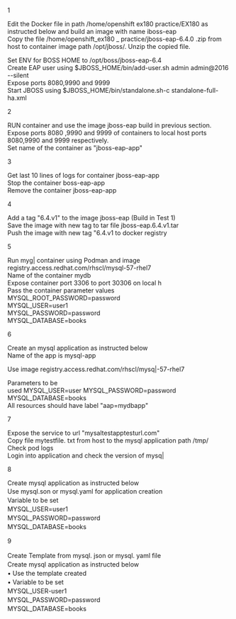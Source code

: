 1

Edit the Docker file in path /home/openshift ex180 practice/EX180 as instructed below and build an image with name iboss-eap  
Copy the file /home/openshift_ex180 _ practice/jboss-eap-6.4.0 .zip from host to container image path /opt/jboss/. Unzip the copied file.  

﻿﻿Set ENV for BOSS HOME to /opt/boss/jboss-eap-6.4  
﻿﻿Create EAP user using $JBOSS_HOME/bin/add-user.sh admin admin@2016 --silent  
﻿﻿Expose ports 8080,9990 and 9999  
﻿﻿Start JBOSS using $JBOSS_HOME/bin/standalone.sh-c standalone-full-ha.xml  



2

RUN container and use the image jboss-eap build in previous section.  
Expose ports 8080 ,9990 and 9999 of containers to local host ports 8080,9990 and 9999 respectively.  
Set name of the container as "jboss-eap-app"  
  


3

Get last 10 lines of logs for container jboss-eap-app  
Stop the container boss-eap-app  
Remove the container jboss-eap-app  



4

Add a tag "6.4.v1" to the image jboss-eap (Build in Test 1)  
Save the image with new tag to tar file jboss-eap.6.4.v1.tar  
Push the image with new tag "6.4.v1 to docker registry  


5


Run myg| container using Podman and image registry.access.redhat.com/rhscl/mysql-57-rhel7  
Name of the container mydb  
Expose container port 3306 to port 30306 on local h  
Pass the container parameter values  
MYSQL_ROOT_PASSWORD=password  
MYSQL_USER=user1  
MYSQL_PASSWORD=password  
MYSQL_DATABASE=books  

6

Create an mysql application as instructed below  
Name of the app is mysql-app  

Use image registry.access.redhat.com/rhscl/mysq|-57-rhel7  

Parameters to be  
used MYSQL_USER=user MYSQL_PASSWORD=password MYSQL_DATABASE=books  
All resources should have label "aap=mydbapp"  

7

Expose the service to url "mysaltestapptesturl.com"  
Copy file mytestfile. txt from host to the mysql application path /tmp/  
Check pod logs  
Login into application and check the version of mysq|  

8

Create mysql application as instructed below  
Use mysql.son or mysql.yaml for application creation　　  
Variable to be set　　  
MYSQL_USER=user1　　  
MYSQL_PASSWORD=password　　  
MYSQL_DATABASE=books　　  

9

Create Template from mysql. json or mysql. yaml file　　  
Create mysql application as instructed below　　  
	• ﻿Use the template created　　  
	• ﻿Variable to be set　　  
MYSQL_USER-user1　　  
MYSQL_PASSWORD=password　　  
MYSQL_DATABASE=books　　  

